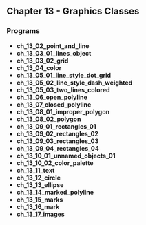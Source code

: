 ## Chapter 13 - Graphics Classes

### Programs
* **ch_13_02_point_and_line**
* **ch_13_03_01_lines_object**
* **ch_13_03_02_grid**
* **ch_13_04_color**
* **ch_13_05_01_line_style_dot_grid**
* **ch_13_05_02_line_style_dash_weighted**
* **ch_13_05_03_two_lines_colored**
* **ch_13_06_open_polyline** 
* **ch_13_07_closed_polyline** 
* **ch_13_08_01_improper_polygon** 
* **ch_13_08_02_polygon**
* **ch_13_09_01_rectangles_01**
* **ch_13_09_02_rectangles_02**
* **ch_13_09_03_rectangles_03**
* **ch_13_09_04_rectangles_04**
* **ch_13_10_01_unnamed_objects_01**
* **ch_13_10_02_color_palette**
* **ch_13_11_text**
* **ch_13_12_circle**
* **ch_13_13_ellipse**
* **ch_13_14_marked_polyline**
* **ch_13_15_marks**
* **ch_13_16_mark**
* **ch_13_17_images** 

